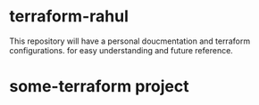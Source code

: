 # terraform-rahul
This repository will have a personal doucmentation and 
terraform configurations. for easy understanding and future reference.
# some-terraform project 
